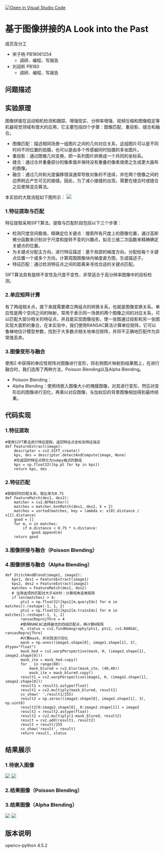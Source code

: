[![Open in Visual Studio Code](https://classroom.github.com/assets/open-in-vscode-f059dc9a6f8d3a56e377f745f24479a46679e63a5d9fe6f495e02850cd0d8118.svg)](https://classroom.github.com/online_ide?assignment_repo_id=6405850&assignment_repo_type=AssignmentRepo)

基于图像拼接的A Look into the Past
====

成员及分工
* 宋子杨 PB18061254
  * 调研、编程、写报告
* 刘润昕 PB180
  * 调研、编程、写报告

问题描述
---

实验原理
---
图像拼接在运动相机检测和跟踪、增强现实、分辨率增强、视频压缩和图像稳定等机器视觉领域有很大的应用，它主要包括四个步骤：图像匹配、重投影、缝合和融合。
* 图像匹配：描述相同场景一组图片之间的几何对应关系，这组图片可以是不同时间不同位置的拍摄，也可以是由多个传感器同时拍摄的多张图片。
* 重投影：通过图像几何变换，把一系列图片转换成一个共同的坐标系。
* 缝合：通过合并重叠部分的像素值并保持没有重叠的像素值使之生成更大画布的图像。
* 融合：通过几何和光度偏移错误通常导致对象的不连续，并在两个图像之间的边界附近产生可见的接缝。因此，为了减小接缝的出现，需要在缝合时或缝合之后使用混合算法。

本实验的大致流程如下图所示：
![](https://github.com/USTC-Computer-Vision-2021/project-cv-szy-lrx/blob/main/USED-Image/hw_1.png)
### 1.特征提取与匹配
特征提取采用SIFT算法，提取与匹配阶段包括以下三个步骤：
* 检测尺度空间极值，精确定位关键点：搜索所有尺度上的图像位置，通过高斯微分函数来识别对于尺度和旋转不变的兴趣点，拟合三维二次函数来精确确定关键点的位置。
* 为关键点分配主方向，进行特征描述：基于局部的梯度方向，分配给每个关键点位置一个或多个方向，计算周围图像块内梯度直方图，生成描述子。
* 特征匹配：通过检测特征点之间的距离来寻找合适的关键点匹配。

SIFT算法具有旋转不变性及尺度不变性，非常适合于高分辨率图像中的目标检测。

### 2.单应矩阵计算
有了两组相关点，接下来就需要建立两组点的转换关系，也就是图像变换关系。单应性是两个空间之间的映射，常用于表示同一场景的两个图像之间的对应关系，可以匹配大部分相关的特征点，并且能实现图像投影，使一张图通过投影和另一张图实现大面积的重合。在本实验中，我们使用RANSAC算法计算单应矩阵，它可以鲁棒地估计模型参数，找到于大多数点相关地单应矩阵，并将不正确地匹配作为异常值丢弃。

### 3.图像变形与融合
使用2.中获得的单应性矩阵对图像进行变形，将右侧图片映射到结果图上，在进行融合时，我们选用了两种方法，Poisson Blending以及Alpha Blending。
* Poisson Blending：
* Alpha Blending：使用待嵌入图像大小的掩膜图像，对其进行变形，然后对变形后的图像进行羽化，再乘以对应图像，与加权后的背景图像相加得到最终结果。

代码实现
---
### 1.特征提取
```
#使用SIFT算法进行特征提取，返回特征点坐标及特征描述
def FeatureExtract(image):
    descriptor = cv2.SIFT_create()
    kps, des = descriptor.detectAndCompute(image, None)
    #将返回的特征点转化为numpy格式的数组
    kps = np.float32([kp.pt for kp in kps])
    return kps, des
```
### 2.特征匹配
```
#获取好的匹配关系，取比率为0.75
def FeatureMatch(des1, des2):
    matcher = cv2.BFMatcher()
    matches = matcher.knnMatch(des1, des2, k = 2)
    matches = sorted(matches, key = lambda x: x[0].distance / x[1].distance)
    good = []
    for m, n in matches:
        if m.distance < 0.75 * n.distance:
            good.append(m)
    return good
 ``` 
 ### 3.图像拼接与融合（Poisson Blending）
 
 ### 4.图像拼接与融合（Alpha Blending）
 ```
 def StitchAndBlend(image1, image2):
    kps1, des1 = FeatureExtract(image1)
    kps2, des2 = FeatureExtract(image2)
    matches = FeatureMatch(des1, des2)
    # 当筛选项的匹配对大于4对时：计算视角变换矩阵
    if len(matches) > 4:
        pts1 = np.float32([kps1[m.queryIdx] for m in matches]).reshape(-1, 1, 2)
        pts2 = np.float32([kps2[m.trainIdx] for m in matches]).reshape(-1, 1, 2)
        ransacReprojThre = 4
        #使用RANCAC选择最优的四组匹配点，再计算H矩阵
        H, status = cv2.findHomography(pts1, pts2, cv2.RANSAC, ransacReprojThre)
        #计算mask，并对其进行羽化
        mask = np.ones((image1.shape[0], image1.shape[1], 3), dtype="float")
        mask_hed = cv2.warpPerspective(mask, H, (image2.shape[1], image2.shape[0]))
        mask_ite = mask_hed.copy()
        for _ in range(80):
            mask_blured = cv2.blur(mask_ite, (40,40))
            mask_ite = mask_blured.copy()
        result1 = cv2.warpPerspective(image1, H, (image2.shape[1], image2.shape[0]))
        result1 = result1.astype(float)
        result1 = cv2.multiply(mask_blured, result1)
        cv_show(' ',result1/255)
        result2 = np.zeros((image2.shape[0], image2.shape[1], 3), np.uint8)
        result2[0:image2.shape[0], 0:image2.shape[1]] = image2
        result2 = result2.astype(float)
        result2 = cv2.multiply(1-mask_blured, result2)
        result = cv2.add(result1, result2)
        result = result/255
        cv_show('result', result)
        return result, status
 ```
结果展示
---
### 1.待嵌入图像

![](https://github.com/USTC-Computer-Vision-2021/project-cv-szy-lrx/blob/main/left1.jpg)
![](https://github.com/USTC-Computer-Vision-2021/project-cv-szy-lrx/blob/main/right3.png)
### 2.结果图像（Poisson Blending）


### 3.结果图像（Alpha Blending）

![](https://github.com/USTC-Computer-Vision-2021/project-cv-szy-lrx/blob/main/left1.jpg)
![](https://github.com/USTC-Computer-Vision-2021/project-cv-szy-lrx/blob/main/right3.png)

版本说明
---
opencv-python 4.5.2
